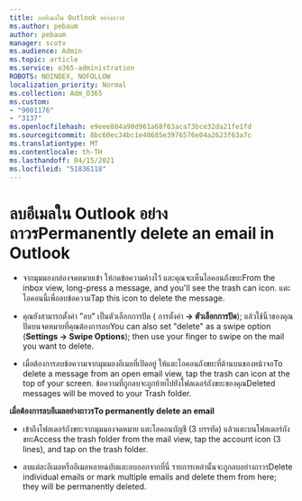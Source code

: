 ```yaml
---
title: ลบอีเมลใน Outlook อย่างถาวร
ms.author: pebaum
author: pebaum
manager: scotv
ms.audience: Admin
ms.topic: article
ms.service: o365-administration
ROBOTS: NOINDEX, NOFOLLOW
localization_priority: Normal
ms.collection: Adm_O365
ms.custom:
- "9001176"
- "3137"
ms.openlocfilehash: e9eee884a90d961a68f63aca73bce32da21fe1fd
ms.sourcegitcommit: 8bc60ec34bc1e40685e3976576e04a2623f63a7c
ms.translationtype: MT
ms.contentlocale: th-TH
ms.lasthandoff: 04/15/2021
ms.locfileid: "51836118"
---
```

# <a name="permanently-delete-an-email-in-outlook"></a><span data-ttu-id="87ee0-102">ลบอีเมลใน Outlook อย่างถาวร</span><span class="sxs-lookup"><span data-stu-id="87ee0-102">Permanently delete an email in Outlook</span></span>

- <span data-ttu-id="87ee0-103">จากมุมมองกล่องจดหมายเข้า ให้กดข้อความค้างไว้ และคุณจะเห็นไอคอนถังขยะ</span><span class="sxs-lookup"><span data-stu-id="87ee0-103">From the inbox view, long-press a message, and you'll see the trash can icon.</span></span> <span data-ttu-id="87ee0-104">แตะไอคอนนี้เพื่อลบข้อความ</span><span class="sxs-lookup"><span data-stu-id="87ee0-104">Tap this icon to delete the message.</span></span>

- <span data-ttu-id="87ee0-105">คุณยังสามารถตั้งค่า "ลบ" เป็นตัวเลือกการปัด ( การตั้งค่า **-> ตัวเลือกการปัด**); แล้วใช้นิ้วของคุณปัดบนจดหมายที่คุณต้องการลบ</span><span class="sxs-lookup"><span data-stu-id="87ee0-105">You can also set "delete" as a swipe option (**Settings -> Swipe Options**); then use your finger to swipe on the mail you want to delete.</span></span> 

- <span data-ttu-id="87ee0-106">เมื่อต้องการลบข้อความจากมุมมองอีเมลที่เปิดอยู่ ให้แตะไอคอนถังขยะที่ด้านบนของหน้าจอ</span><span class="sxs-lookup"><span data-stu-id="87ee0-106">To delete a message from an open email view, tap the trash can icon at the top of your screen.</span></span> <span data-ttu-id="87ee0-107">ข้อความที่ถูกลบจะถูกย้ายไปยังโฟลเดอร์ถังขยะของคุณ</span><span class="sxs-lookup"><span data-stu-id="87ee0-107">Deleted messages will be moved to your Trash folder.</span></span> 

<span data-ttu-id="87ee0-108">**เมื่อต้องการลบอีเมลอย่างถาวร**</span><span class="sxs-lookup"><span data-stu-id="87ee0-108">**To permanently delete an email**</span></span>

- <span data-ttu-id="87ee0-109">เข้าถึงโฟลเดอร์ถังขยะจากมุมมองจดหมาย แตะไอคอนบัญชี (3 บรรทัด) แล้วแตะบนโฟลเดอร์ถังขยะ</span><span class="sxs-lookup"><span data-stu-id="87ee0-109">Access the trash folder from the mail view, tap the account icon (3 lines), and tap on the trash folder.</span></span>

- <span data-ttu-id="87ee0-110">ลบแต่ละอีเมลหรืออีเมลหลายฉบับและลบออกจากที่นี่ รายการเหล่านั้นจะถูกลบอย่างถาวร</span><span class="sxs-lookup"><span data-stu-id="87ee0-110">Delete individual emails or mark multiple emails and delete them from here; they will be permanently deleted.</span></span>